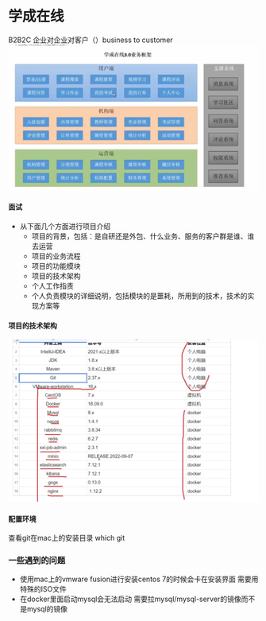 # 学成在线
B2B2C 企业对企业对客户（）business to customer
![img.png](img.png)
#### 面试
- 从下面几个方面进行项目介绍
  - 项目的背景，包括：是自研还是外包、什么业务、服务的客户群是谁、谁去运营
  - 项目的业务流程
  - 项目的功能模块
  - 项目的技术架构
  - 个人工作指责
  - 个人负责模块的详细说明，包括模块的是噩耗，所用到的技术，技术的实现方案等

#### 项目的技术架构
![img_1.png](img_1.png)

#### 配置环境
查看git在mac上的安装目录 which git

### 一些遇到的问题
- 使用mac上的vmware fusion进行安装centos 7的时候会卡在安装界面 需要用特殊的ISO文件
- 在docker里面启动mysql会无法启动 需要拉mysql/mysql-server的镜像而不是mysql的镜像